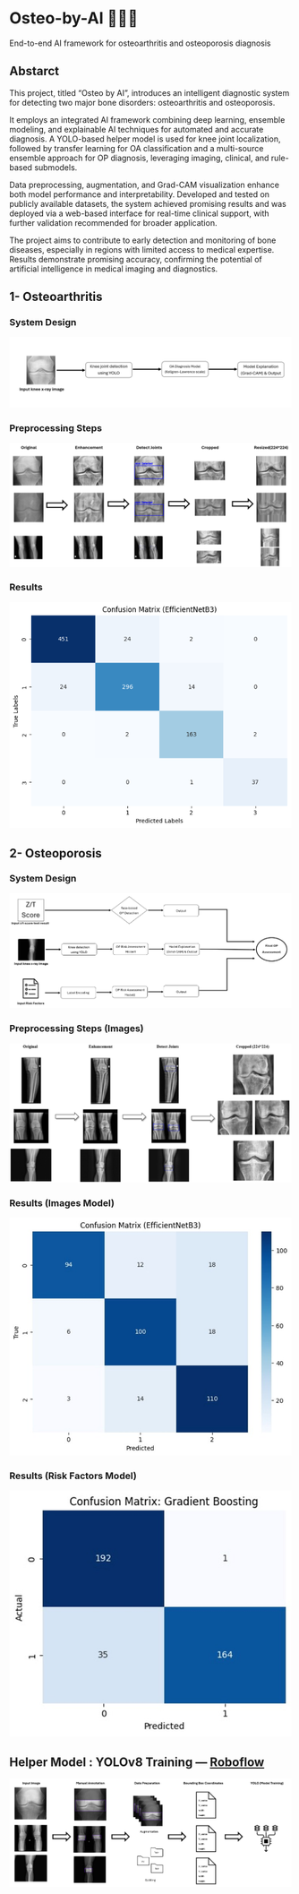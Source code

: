 # Osteo-by-AI 🤖🦴🩻
End-to-end AI framework for osteoarthritis and osteoporosis diagnosis

## Abstarct
This project, titled “Osteo by AI”, introduces an intelligent diagnostic system for detecting two major bone disorders: osteoarthritis and osteoporosis.

It employs an integrated AI framework combining deep learning, ensemble modeling, and explainable AI techniques for automated and accurate diagnosis. A YOLO-based helper model is used for knee joint localization, followed by transfer learning for OA classification and a multi-source ensemble approach for OP diagnosis, leveraging imaging, clinical, and rule-based submodels.

Data preprocessing, augmentation, and Grad-CAM visualization enhance both model performance and interpretability. Developed and tested on publicly available datasets, the system achieved promising results and was deployed via a web-based interface for real-time clinical support, with further validation recommended for broader application.

The project aims to contribute to early detection and monitoring of bone diseases, especially in regions with limited access to medical expertise. Results demonstrate promising accuracy, confirming the potential of artificial intelligence in medical imaging and diagnostics.

## 1- Osteoarthritis

### System Design

![OA_System](images/OA_System.png)

### Preprocessing Steps

![OA_images_preprocessing](images/OA_images_preprocessing.png)

### Results

![OA_model_results](images/OA_model_results.png)

## 2- Osteoporosis

### System Design

![OP_System](images/OP_System.png)

### Preprocessing Steps (Images)

![OP_images_Preprocessing](images/OP_images_Preprocessing.jpg)

### Results (Images Model)

![OP_model1_results](images/OP_model1_results.jpg)

### Results (Risk Factors Model)

![OP_model2_results](images/OP_model2_results.jpg)

## Helper Model : YOLOv8 Training — [Roboflow](https://roboflow.com)

![YOLO_Training](images/YOLO_Training.png)






